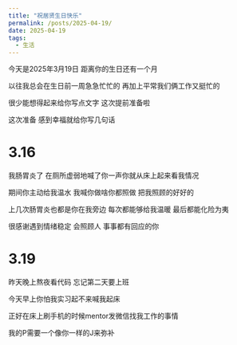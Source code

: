 ```yaml
---
title: "祝居贤生日快乐"
permalink: /posts/2025-04-19/
date: 2025-04-19
tags:
  - 生活
---
```


今天是2025年3月19日 距离你的生日还有一个月 

以往我总会在生日前一周急急忙忙的 再加上平常我们俩工作又挺忙的

很少能想得起来给你写点文字 这次提前准备啦

这次准备 感到幸福就给你写几句话 

# 3.16 

我肠胃炎了 在厕所虚弱地喊了你一声你就从床上起来看我情况

期间你主动给我温水 我喊你做啥你都照做 把我照顾的好好的 

上几次肠胃炎也都是你在我旁边 每次都能够给我温暖 最后都能化险为夷

很感谢遇到情绪稳定 会照顾人 事事都有回应的你 

# 3.19

昨天晚上熬夜看代码 忘记第二天要上班 

今天早上你怕我实习起不来喊我起床

正好在床上刷手机的时候mentor发微信找我工作的事情 

我的P需要一个像你一样的J来弥补
